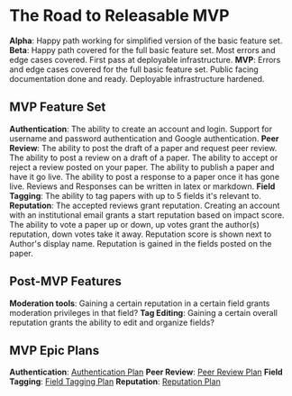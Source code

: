 # The Road to Releasable MVP

**Alpha**: Happy path working for simplified version of the basic feature set.
**Beta**: Happy path covered for the full basic feature set. Most errors and
edge cases covered. First pass at deployable infrastructure.
**MVP**: Errors and edge cases covered for the full basic feature set. Public
facing documentation done and ready.  Deployable infrastructure hardened.

## MVP Feature Set

**Authentication**: The ability to create an account and login.  Support for
username and password authentication and Google authentication.
**Peer Review**: The ability to post the draft of a paper and request peer
review.  The ability to post a review on a draft of a paper.  The ability to
accept or reject a review posted on your paper.  The ability to publish a paper
and have it go live.  The ability to post a response to a paper once it has
gone live. Reviews and Responses can be written in latex or markdown.
**Field Tagging**: The ability to tag papers with up to 5 fields it's relevant to.
**Reputation**: The accepted reviews grant reputation.  Creating an account
with an institutional email grants a start reputation based on impact score.
The ability to vote a paper up or down, up votes grant the author(s)
reputation, down votes take it away.  Reputation score is shown next to
Author's display name.  Reputation is gained in the fields posted on the paper.

## Post-MVP Features

**Moderation tools**: Gaining a certain reputation in a certain field grants
moderation privileges in that field?
**Tag Editing**: Gaining a certain overall reputation grants the ability to
edit and organize fields?

## MVP Epic Plans

**Authentication**: [Authentication Plan](./authentication.md)
**Peer Review**: [Peer Review Plan](./peer-review.md)
**Field Tagging**: [Field Tagging Plan](./field-tagging.md)
**Reputation**: [Reputation Plan](./reputation.md)
